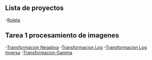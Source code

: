 ## Lista de proyectos

-[Ruleta](https://antonio832.github.io/projects/ruleta)

## Tarea 1 procesamiento de imagenes

-[Transformacion Negativa]()
-[Transformacion Log]()
-[Transformacion Log Inversa]()
-[Transformacion Gamma]()
